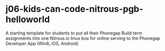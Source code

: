 j06-kids-can-code-nitrous-pgb-helloworld
========================================

A starting template for students to put all their Phonegap Build term assignments into one Nitrous.io linux box for online serving to the Phonegap Developer App (Win8, iOS, Android)
